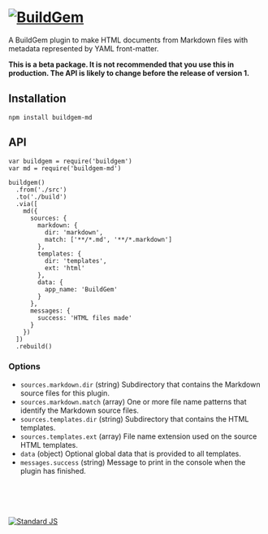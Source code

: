
# [![BuildGem](https://cdn.rawgit.com/buildgem/logo/2.1.0/dist/png/buildgem-logo-240x60.png)](https://github.com/buildgem)

A BuildGem plugin to make HTML documents from Markdown files with metadata represented by YAML front-matter.

**This is a beta package. It is not recommended that you use this in production. The API is likely to change before the release of version 1.**


## Installation

```
npm install buildgem-md
```


## API

```
var buildgem = require('buildgem')
var md = require('buildgem-md')

buildgem()
  .from('./src')
  .to('./build')
  .via([
    md({
      sources: {
        markdown: {
          dir: 'markdown',
          match: ['**/*.md', '**/*.markdown']
        },
        templates: {
          dir: 'templates',
          ext: 'html'
        },
        data: {
          app_name: 'BuildGem'
        }
      },
      messages: {
        success: 'HTML files made'
      }
    })
  ])
  .rebuild()
```

### Options

- ``sources.markdown.dir`` (string) Subdirectory that contains the Markdown source files for this plugin.
- ``sources.markdown.match`` (array) One or more file name patterns that identify the Markdown source files.
- ``sources.templates.dir`` (string) Subdirectory that contains the HTML templates.
- ``sources.templates.ext`` (array) File name extension used on the source HTML templates.
- ``data`` (object) Optional global data that is provided to all templates.
- ``messages.success`` (string) Message to print in the console when the plugin has finished.


<p><br /><br /><br /><br /><a href="http://standardjs.com/"><img src="https://cdn.jsdelivr.net/gh/feross/standard/badge.svg" alt="Standard JS"></a></p>
